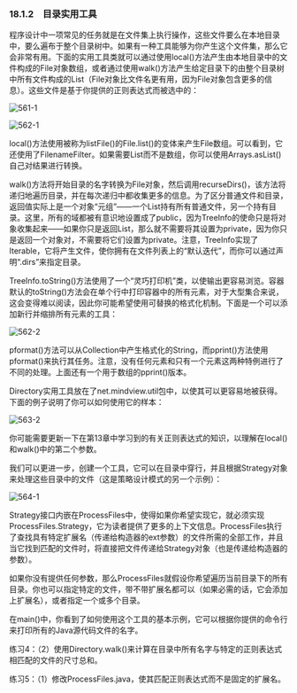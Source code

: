 ### 18.1.2　目录实用工具

程序设计中一项常见的任务就是在文件集上执行操作，这些文件要么在本地目录中，要么遍布于整个目录树中。如果有一种工具能够为你产生这个文件集，那么它会非常有用。下面的实用工具类就可以通过使用local()方法产生由本地目录中的文件构成的File对象数组，或者通过使用walk()方法产生给定目录下的由整个目录树中所有文件构成的List<File>（File对象比文件名更有用，因为File对象包含更多的信息）。这些文件是基于你提供的正则表达式而被选中的：

![561-1](../Images/image03469.jpeg)

![562-1](../Images/image03470.jpeg)

local()方法使用被称为listFile()的File.list()的变体来产生File数组。可以看到，它还使用了FilenameFilter。如果需要List而不是数组，你可以使用Arrays.asList()自己对结果进行转换。

walk()方法将开始目录的名字转换为File对象，然后调用recurseDirs()，该方法将递归地遍历目录，并在每次递归中都收集更多的信息。为了区分普通文件和目录，返回值实际上是一个对象“元组”——一个List持有所有普通文件，另一个持有目录。这里，所有的域都被有意识地设置成了public，因为TreeInfo的使命只是将对象收集起来——如果你只是返回List，那么就不需要将其设置为private，因为你只是返回一个对象对，不需要将它们设置为private。注意，TreeInfo实现了Iterable<File>，它将产生文件，使你拥有在文件列表上的“默认迭代”，而你可以通过声明“.dirs”来指定目录。

TreeInfo.toString()方法使用了一个“灵巧打印机”类，以使输出更容易浏览。容器默认的toString()方法会在单个行中打印容器中的所有元素，对于大型集合来说，这会变得难以阅读，因此你可能希望使用可替换的格式化机制。下面是一个可以添加新行并缩排所有元素的工具：

![562-2](../Images/image03471.jpeg)

pformat()方法可以从Collection中产生格式化的String，而pprint()方法使用pformat()来执行其任务。注意，没有任何元素和只有一个元素这两种特例进行了不同的处理。上面还有一个用于数组的pprint()版本。

Directory实用工具放在了net.mindview.util包中，以使其可以更容易地被获得。下面的例子说明了你可以如何使用它的样本：

![563-2](../Images/image03472.jpeg)

你可能需要更新一下在第13章中学习到的有关正则表达式的知识，以理解在local()和walk()中的第二个参数。

我们可以更进一步，创建一个工具，它可以在目录中穿行，并且根据Strategy对象来处理这些目录中的文件（这是策略设计模式的另一个示例）：

![564-1](../Images/image03473.jpeg)

Strategy接口内嵌在ProcessFiles中，使得如果你希望实现它，就必须实现ProcessFiles.Strategy，它为读者提供了更多的上下文信息。ProcessFiles执行了查找具有特定扩展名（传递给构造器的ext参数）的文件所需的全部工作，并且当它找到匹配的文件时，将直接把文件传递给Strategy对象（也是传递给构造器的参数）。

如果你没有提供任何参数，那么ProcessFiles就假设你希望遍历当前目录下的所有目录。你也可以指定特定的文件，带不带扩展名都可以（如果必需的话，它会添加上扩展名），或者指定一个或多个目录。

在main()中，你看到了如何使用这个工具的基本示例，它可以根据你提供的命令行来打印所有的Java源代码文件的名字。

练习4：（2）使用Directory.walk()来计算在目录中所有名字与特定的正则表达式相匹配的文件的尺寸总和。

练习5：（1）修改ProcessFiles.java，使其匹配正则表达式而不是固定的扩展名。